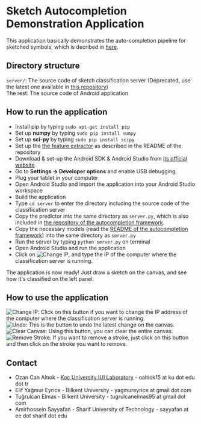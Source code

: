 # Sketch Autocompletion Demonstration Application
This application basically demonstrates the auto-completion pipeline for sketched symbols, which is decribed in 
[here](http://iui.ku.edu.tr/sezgin_publications/2012/PR%202012%20Sezgin.pdf).

## Directory structure
`server/`: The source code of sketch classification server (Deprecated, use the latest one available in [this repository](https://github.com/ozymaxx/sketchautocompletion))<br>
The rest: The source code of Android application

## How to run the application
* Install pip by typing `sudo apt-get install pip`
* Set up **numpy** by typing `sudo pip install numpy`
* Set up **sci-py** by typing `sudo pip install scipy`
* Set up the [the feature extractor](https://github.com/ozymaxx/sketchfe) as described in the README of the repository
* Download & set-up the Android SDK & Android Studio from [its official website](https://developer.android.com/studio/index.html)
* Go to **Settings -> Developer options** and enable USB debugging.
* Plug your tablet in your computer
* Open Android Studio and import the application into your Android Studio workspace
* Build the application
* Type `cd server` to enter the directory including the source code of the classification server
* Copy the predictor into the same directory as `server.py`, which is also included in 
[the repository of the autocompletion framework]().
* Copy the necessary models (read the [README of the autocompletion framework]()) into the same directory as `server.py`
* Run the server by typing `python server.py` on terminal
* Open Android Studio and run the application
* Click on ![Change IP](https://s21.postimg.org/fuhblt283/Screenshot_from_2016_09_05_14_00_02.png), and type the IP of the computer where the classification server is running.

The application is now ready! Just draw a sketch on the canvas, and see how it's classified on the left panel.

## How to use the application
![Change IP](https://s9.postimg.org/esz2yhkor/image.png): Click on this button if you want to change the IP address of the computer where the classification server is running.<br>
![Undo](https://s9.postimg.org/fwj7ag5bv/image.png): This is the button to undo the latest change on the canvas.<br>
![Clear Canvas](https://s9.postimg.org/48p5fwg6z/image.png): Using this button, you can clear the entire canvas.<br>
![Remove Stroke](https://s9.postimg.org/nf6xwtm2j/image.png): If you want to remove a stroke, just click on this button and then click on the stroke you want to remove.<br>

## Contact
* Ozan Can Altıok - [Koç University IUI Laboratory](http://iui.ku.edu.tr) - oaltiok15 at ku dot edu dot tr
* Elif Yağmur Eyrice - Bilkent University - yagmureyrice at gmail dot com
* Tuğrulcan Elmas - Bilkent University - tugrulcanelmas95 at gmail dot com
* Amirhossein Sayyafan - Sharif University of Technology - sayyafan at ee dot sharif dot edu
